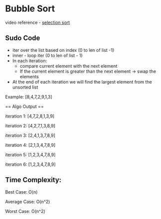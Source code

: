 # Bubble Sort

video reference - [selection sort](https://youtu.be/Jdtq5uKz-w4)

## Sudo Code
- iter over the list based on index (0 to len of list -1) 
- inner - loop iter (0 to len of list - 1)
- In each iteration:
  - compare current element with the next element
  - If the current element is greater than the next element -> swap the elements 
- At the end of each iteration we will find the largest element from the unsorted list 


Example:
[8,4,7,2,9,1,3]

== Algo Output ==

iteration 1:
[4,7,2,8,1,3,9]

iteration 2:
[4,2,7,1,3,8,9]

iteration 3:
[2,4,1,3,7,8,9]

iteration 4:
[2,1,3,4,7,8,9]

iteration 5:
[1,2,3,4,7,8,9]

iteration 6:
[1,2,3,4,7,8,9]

## Time Complexity:

Best Case: O(n)

Average Case: O(n^2)

Worst Case: O(n^2)

